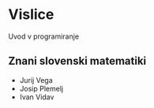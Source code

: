# Vislice
Uvod v programiranje

## Znani slovenski matematiki
- Jurij Vega
- Josip Plemelj
- Ivan Vidav
